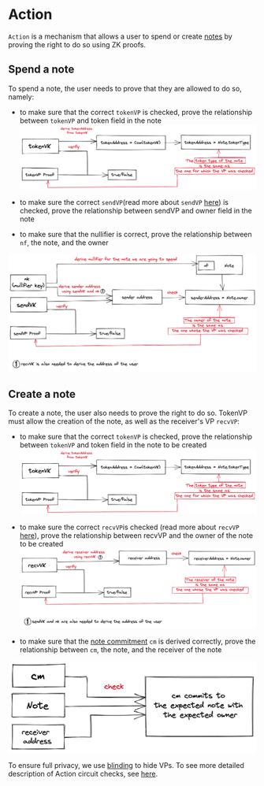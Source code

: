 # Action

`Action` is a mechanism that allows a user to spend or create [notes]() by proving the right to do so using ZK proofs.
## Spend a note

To spend a note, the user needs to prove that they are allowed to do so, namely:
- to make sure that the correct `tokenVP` is checked, prove the relationship between `tokenVP` and token field in the note 
  ![img.png](img/img.png)
  
- to make sure the correct `sendVP`(read more about `sendVP` [here](./validity-predicates.md)) is checked, prove the relationship between sendVP and owner field in the note
- to make sure that the nullifier is correct, prove the relationship between `nf`, the note, and the owner 

![img_1.png](img/img_1.png)


## Create a note

To create a note, the user also needs to prove the right to do so. TokenVP must allow the creation of the note, as well as the receiver's VP `recvVP`:

- to make sure that the correct `tokenVP` is checked, prove the relationship between `tokenVP` and token field in the note to be created
  ![img.png](img/img.png)

- to make sure the correct `recvVP`is checked (read more about `recvVP` [here](./validity-predicates.md)), prove the relationship between recvVP and the owner of the note to be created
  ![img_2.png](img/img_2.png)
  
- to make sure that the [note commitment](./notes.md) `cm` is derived correctly, prove the relationship between `cm`, the note, and the receiver of the note

![img_3.png](img/img_3.png)

To ensure full privacy, we use [blinding](./blinding.md) to hide VPs.
To see more detailed description of Action circuit checks, see [here](./spec.md).